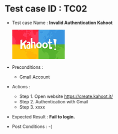 # Test case ID : TC02
* Test case Name : **Invalid Authentication Kahoot**

     ![Kahoot](kahoot.jpg)

* Preconditions : 
  * Gmail Account
* Actions : 
  * Step 1. Open website https://create.kahoot.it/
  * Step 2. Authentication with Gmail 
  * Step 3. xxxx
* Expected Result : **Fail to login.** 
* Post Conditions : -(
  
